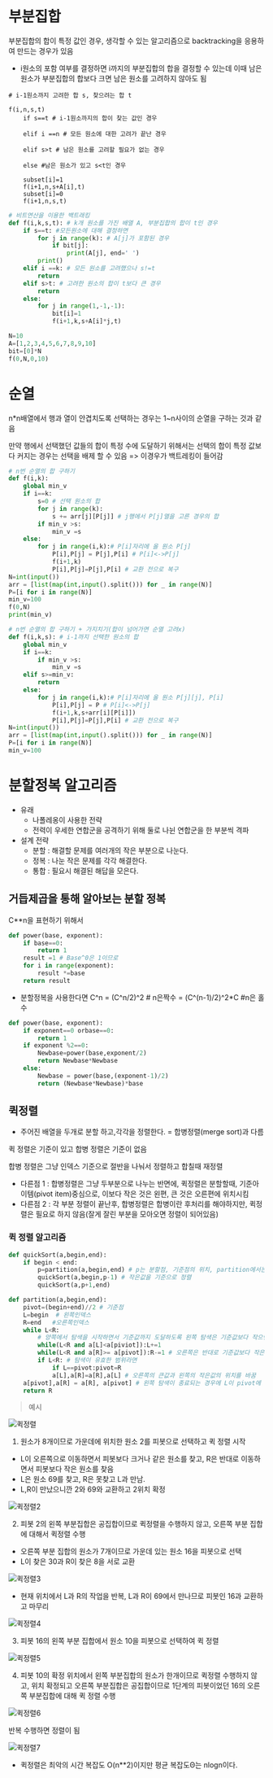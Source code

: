 # 부분집합
부분집합의 합이 특정 값인 경우, 생각할 수 있는 알고리즘으로 backtracking을 응용하여 만드는 경우가 있음
- i원소의 포함 여부를 결정하면 i까지의 부분집합의 합을 결정할 수 있는데 이때 남은 원소가 부분집합의 합보다 크면 남은 원소를 고려하지 않아도 됨
```
# i-1원소까지 고려한 합 s, 찾으려는 합 t

f(i,n,s,t)
    if s==t # i-1원소까지의 합이 찾는 값인 경우

    elif i ==n # 모든 원소에 대한 고려가 끝난 경우
    
    elif s>t # 남은 원소를 고려할 필요가 없는 경우

    else #남은 원소가 있고 s<t인 경우

    subset[i]=1
    f(i+1,n,s+A[i],t)
    subset[i]=0
    f(i+1,n,s,t)
```

```py
# 비트연산을 이용한 백트래킹
def f(i,k,s,t): # k개 원소를 가진 배열 A, 부분집합의 합이 t인 경우
    if s==t: #모든원소에 대해 결정하면
        for j in range(k): # A[j]가 포함된 경우
            if bit[j]:
                print(A[j], end=' ')
        print()
    elif i ==k: # 모든 원소를 고려했으나 s!=t
        return
    elif s>t: # 고려한 원소의 합이 t보다 큰 경우
        return
    else:
        for j in range(1,-1,-1):
            bit[i]=1
            f(i+1,k,s+A[i]*j,t)

N=10
A=[1,2,3,4,5,6,7,8,9,10]
bit=[0]*N
f(0,N,0,10)
```

# 순열
n*n배열에서 행과 열이 안겹치도록 선택하는 경우는
1~n사이의 순열을 구하는 것과 같음

만약 행에서 선택했던 값들의 합이 특정 수에 도달하기 위해서는 선택의 합이 특정 값보다 커지는 경우는 선택을 배제 할 수 있음 => 이경우가 백트레킹이 들어감

```py
# n번 순열의 합 구하기
def f(i,k):
    global min_v
    if i==k:
        s=0 # 선택 원소의 합
        for j in range(k):
            s += arr[j][P[j]] # j행에서 P[j]열을 고른 경우의 합
        if min_v >s:
            min_v =s
    else:
        for j in range(i,k):# P[i]자리에 올 원소 P[j]
            P[i],P[j] = P[j],P[i] # P[i]<->P[j]
            f(i+1,k) 
            P[i],P[j]=P[j],P[i] # 교환 전으로 복구 
N=int(input())
arr = [list(map(int,input().split())) for _ in range(N)]
P=[i for i in range(N)]
min_v=100
f(0,N)
print(min_v)
```

```py
# n번 순열의 합 구하기 + 가지치기(합이 넘어가면 순열 고려x)
def f(i,k,s): # i-1까지 선택한 원소의 합
    global min_v
    if i==k:
        if min_v >s:
            min_v =s
    elif s>=min_v:
        return
    else:
        for j in range(i,k):# P[i]자리에 올 원소 P[j][j], P[i] 
            P[i],P[j] = P # P[i]<->P[j]
            f(i+1,k,s+arr[i][P[i]]) 
            P[i],P[j]=P[j],P[i] # 교환 전으로 복구 
N=int(input())
arr = [list(map(int,input().split())) for _ in range(N)]
P=[i for i in range(N)]
min_v=100

```

# 분할정복 알고리즘
* 유래
    * 나폴레옹이 사용한 전략
    * 전력이 우세한 연합군을 공격하기 위해 둘로 나뉜 연합군을 한 부분씩 격파
* 설계 전략
    * 분할 : 해결할 문제를 여러개의 작은 부분으로 나눈다.
    * 정복 : 나눈 작은 문제를 각각 해결한다.
    * 통합 : 필요시 해결된 해답을 모은다.

## 거듭제곱을 통해 알아보는 분할 정복
C**n을 표현하기 위해서
```py
def power(base, exponent):
    if base==0:
        return 1
    result =1 # Base^0은 1이므로
    for i in range(exponent):
        result *=base
    return result
```
* 분할정복을 사용한다면
C^n = (C^n/2)^2  # n은짝수
    = (C^(n-1)/2)^2*C #n은 홀수
```py
def power(base, exponent):
    if exponent==0 orbase==0:
        return 1
    if exponent %2==0:
        Newbase=power(base,exponent/2)
        return Newbase*Newbase
    else:
        Newbase = power(base,(exponent-1)/2)
        return (Newbase*Newbase)*base

```
## 퀵정렬
* 주어진 배열을 두개로 분할 하고,각각을 정렬한다.
 = 합병정렬(merge sort)과 다름

 퀵 정렬은 기준이 있고 합병 정렬은 기준이 없음

합병 정렬은 그냥 인덱스 기준으로 절반을 나눠서 정렬하고 합칠때 재정렬

* 다른점 1 : 합병정렬은 그냥 두부분으로 나누는 반면에, 퀵정렬은 분할할때, 기준아이템(pivot item)중심으로, 이보다 작은 것은 왼편, 큰 것은 오른편에 위치시킴
* 다른점 2 : 각 부분 정렬이 끝난후, 합병정렬은 합병이란 후처리를 해야하지만, 퀵정렬은 필요로 하지 않음(잘게 잘린 부분을 모아오면 정렬이 되어있음)

### 퀵 정렬 알고리즘
```py
def quickSort(a,begin,end):
    if begin < end:
        p=partition(a,begin,end) # p는 분할점, 기준점의 위치, partition에서는 큰것을 오른쪽 작은것을 왼쪽으로 보내는 함수
        quickSort(a,begin,p-1) # 작은값을 기준으로 정렬
        quickSort(a,p+1,end)

def partition(a,begin,end):
    pivot=(begin+end)//2 # 기준점
    L=begin  # 왼쪽인덱스
    R=end   #오른쪽인덱스
    while L<R:
        # 양쪽에서 탐색을 시작하면서 기준값까지 도달하도록 왼쪽 탐색은 기준값보다 작으면 남아있고 크면 큰위치의 반복문이 종료되면서 인덱스를 찾게함
        while(L<R and a[L]<a[piviot]):L+=1
        while(L<R and a[R]>= a[pivot]):R-=1 # 오른쪽은 반대로 기준값보다 작은 경우의 인덱스에서 멈춤
        if L<R: # 탐색이 유효한 범위라면
            if L==pivot:pivot=R
            a[L],a[R]=a[R],a[L] # 오른쪽의 큰값과 왼쪽의 작은값의 위치를 바꿈
    a[pivot],a[R] = a[R], a[pivot] # 왼쪽 탐색이 종료되는 경우에 L이 pivot에 도달하고 L이 pivot위치에 도달하면 R도 피벗에서 멈출 수 있음, 하지만 왼쪽이 피벗에 도달하지 못하면 R이 피벗의 인덱스 전으로도 순회하기 때문에 피벗과 R의 위치를 바꿔줌
    return R
```
>예시

![퀵정렬](%EC%9D%B4%EB%AF%B8%EC%A7%80/%ED%80%B5%EC%A0%95%EB%A0%AC1.PNG)
1. 원소가 8개이므로 가운데에 위치한 원소 2를 피봇으로 선택하고 퀵 정렬 시작
* L이 오른쪽으로 이동하면서 피봇보다 크거나 같은 원소를 찾고, R은 반대로 이동하면서 피봇보다 작은 원소를 찾음
* L은 원소 69를 찾고, R은 못찾고 L과 만남.
* L,R이 만났으니깐 2와 69와 교환하고 2위치 확정

![퀵정렬2](%EC%9D%B4%EB%AF%B8%EC%A7%80/%ED%80%B5%EC%A0%95%EB%A0%AC2.PNG)

2. 피봇 2의 왼쪽 부분집합은 공집합이므로 퀵정렬을 수행하지 않고, 오른쪽 부분 집합에 대해서 퀵정렬 수행
* 오른쪽 부분 집합의 원소가 7개이므로 가운데 있는 원소 16을 피봇으로 선택
* L이 찾은 30과 R이 찾은 8을 서로 교환

![퀵정렬3](%EC%9D%B4%EB%AF%B8%EC%A7%80/%ED%80%B5%EC%A0%95%EB%A0%AC3.PNG)

* 현재 위치에서 L과 R의 작업을 반복, L과 R이 69에서 만나므로 피봇인 16과 교환하고 마무리

![퀵정렬4](%EC%9D%B4%EB%AF%B8%EC%A7%80/%ED%80%B5%EC%A0%95%EB%A0%AC4.PNG)

3. 피봇 16의 왼쪽 부분 집합에서 원소 10을 피봇으로 선택하여 퀵 정렬

![퀵정렬5](%EC%9D%B4%EB%AF%B8%EC%A7%80/%ED%80%B5%EC%A0%95%EB%A0%AC5.PNG)

4. 피봇 10의 확정 위치에서 왼쪽 부분집합의 원소가 한개이므로 퀵정렬 수행하지 않고, 위치 확정되고 오른쪽 부분집합은 공집합이므로 1단계의 피봇이었던 16의 오른쪽 부분집합에 대해 퀵 정렬 수행

![퀵정렬6](%EC%9D%B4%EB%AF%B8%EC%A7%80/%ED%80%B5%EC%A0%95%EB%A0%AC6.PNG)

반복 수행하면 정렬이 됨

![퀵정렬7](%EC%9D%B4%EB%AF%B8%EC%A7%80/%ED%80%B5%EC%A0%95%EB%A0%AC7.PNG)

* 퀵정렬은 최악의 시간 복잡도 O(n**2)이지만 평균 복잡도Θ는 nlogn이다.
